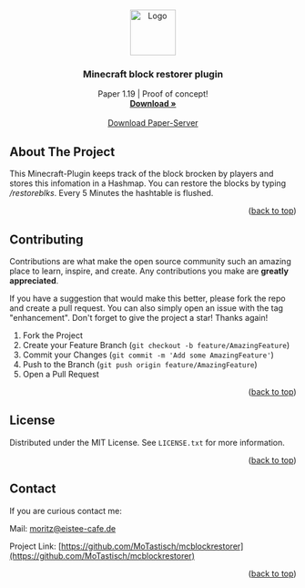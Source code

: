 <a name="readme-top"></a>


<!-- PROJECT LOGO -->
<br />
<div align="center">
  <a href="https://github.com/MoTastisch">
    <img src="https://avatars.githubusercontent.com/u/67092385?s=400&u=6fb069506684e2292ea023c1c9aba3cb049acae7&v=4" alt="Logo" width="80" height="80">
  </a>

  <h3 align="center">Minecraft block restorer plugin</h3>

  <p align="center">
    Paper 1.19 | Proof of concept!
    <br />
    <a href="https://github.com/MoTastisch/mcblockrestorer/releases"><strong>Download »</strong></a>
    <br />
    <br />
    <a href="https://papermc.io/">Download Paper-Server</a>
  </p>
</div>

<!-- ABOUT THE PROJECT -->
## About The Project

This Minecraft-Plugin keeps track of the block brocken by players and stores this infomation in a Hashmap. You can restore the blocks by typing */restoreblks*. Every 5 Minutes the hashtable is flushed.

<p align="right">(<a href="#readme-top">back to top</a>)</p>

<!-- CONTRIBUTING -->
## Contributing

Contributions are what make the open source community such an amazing place to learn, inspire, and create. Any contributions you make are **greatly appreciated**.

If you have a suggestion that would make this better, please fork the repo and create a pull request. You can also simply open an issue with the tag "enhancement".
Don't forget to give the project a star! Thanks again!

1. Fork the Project
2. Create your Feature Branch (`git checkout -b feature/AmazingFeature`)
3. Commit your Changes (`git commit -m 'Add some AmazingFeature'`)
4. Push to the Branch (`git push origin feature/AmazingFeature`)
5. Open a Pull Request

<p align="right">(<a href="#readme-top">back to top</a>)</p>



<!-- LICENSE -->
## License

Distributed under the MIT License. See `LICENSE.txt` for more information.

<p align="right">(<a href="#readme-top">back to top</a>)</p>



<!-- CONTACT -->
## Contact

If you are curious contact me:

Mail: moritz@eistee-cafe.de

Project Link: [https://github.com/MoTastisch/mcblockrestorer](https://github.com/MoTastisch/mcblockrestorer)

<p align="right">(<a href="#readme-top">back to top</a>)</p>
